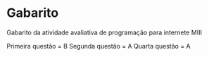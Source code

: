 # Gabarito
Gabarito da atividade avaliativa de programação para internete MIII

Primeira questão = B
Segunda questão = A
Quarta questão = A
